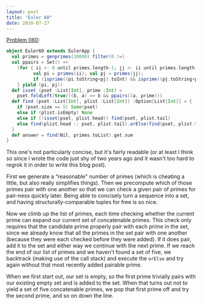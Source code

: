 ```yaml
---
layout: post
title: "Euler 60"
date: 2010-07-27
---
```


[Problem 060]\:

```scala
object Euler60 extends EulerApp {
  val primes = genprimes(10000) filter(0.!=)
  val ppairs = Set() ++
    (for { ii <- 0 until primes.length-1; jj <- ii until primes.length;
          val pi = primes(ii); val pj = primes(jj);
          if (isprime((pi.toString+pj).toInt) && isprime((pj.toString+pi).toInt))
    } yield (pi, pj))
  def isset (pset :List[Int], prime :Int) =
    pset.foldLeft(true)((b, a) => b && ppairs((a, prime)))
  def find (pset :List[Int], plist :List[Int]) :Option[List[Int]] = {
    if (pset.size == 5) Some(pset)
    else if (plist.isEmpty) None
    else if (!isset(pset, plist.head)) find(pset, plist.tail)
    else find(plist.head :: pset, plist.tail).orElse(find(pset, plist.tail))
  }
  def answer = find(Nil, primes.toList).get.sum
}
```
This one's not particularly concise, but it's fairly readable (or at least I think so since I wrote the code just shy of two years ago and it wasn't too hard to regrok it in order to write this blog post).

First we generate a “reasonable" number of primes (which is cheating a little, but also really simplifies things). Then we precompute which of those primes pair with one another so that we can check a given pair of primes for pair-ness quickly later. Being able to concisely turn a sequence into a set, and having structurally-comparable tuples for free is so nice.

Now we climb up the list of primes, each time checking whether the current prime can expand our current set of concatenable primes. This check only requires that the candidate prime properly pair with each prime in the set, since we already know that all the primes in the set pair with one another (because they were each checked before they were added). If it does pair, add it to the set and either way we continue with the next prime. If we reach the end of our list of primes and we haven't found a set of five, we backtrack (making use of the call stack) and execute the `orElse` and try again without that most recently added pairable prime.

When we first start out, our set is empty, so the first prime trivially pairs with our existing empty set and is added to the set. When that turns out not to yield a set of five concatenable primes, we pop that first prime off and try the second prime, and so on down the line.


[Problem 060]: http://projecteuler.net/index.php?section=problems&id=60
